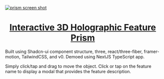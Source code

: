 <a href="https://3d-prism-infographic.vercel.app/">
  <img alt="prism screen shot" src="https://quantumone.b-cdn.net/re0/Screenshot_20250420_123808_Chrome.jpg">
  <h1 align="center">Interactive 3D Holographic Feature Prism</h1>
</a>


Built using Shadcn-ui component structure, three, react/three-fiber, framer-motion, TailwindCSS, and v0. Demoed using NextJS TypeScript app. 

Simply click/tap and drag to move the object. Click or tap on the feature name to display a modal that provides the feature description. 





